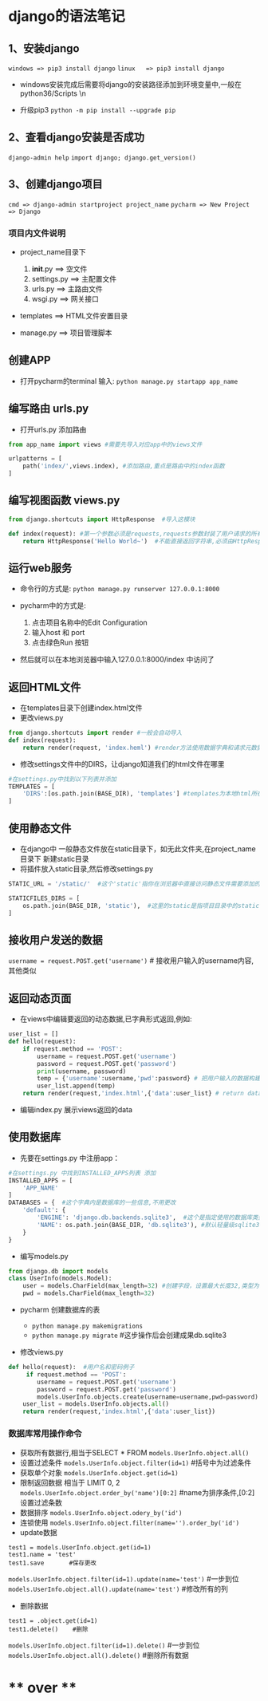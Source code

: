 # django的语法笔记
## 1、安装django
`windows => pip3 install django`
`linux   => pip3 install django`
- windows安装完成后需要将django的安装路径添加到环境变量中,一般在python36/Scripts \n
* 升级pip3
`python -m pip install --upgrade pip`
## 2、查看django安装是否成功
`django-admin help`
`import django; django.get_version()`
## 3、创建django项目
`cmd => django-admin startproject project_name`
`pycharm => New Project => Django`
### 项目内文件说明
- project_name目录下

   1. __init__.py  ==> 空文件
   2. settings.py  ==> 主配置文件
   3. urls.py      ==> 主路由文件
   4. wsgi.py      ==> 网关接口
* templates     ==> HTML文件安置目录
+ manage.py     ==> 项目管理脚本

## 创建APP
- 打开pycharm的terminal 输入:
`python manage.py startapp app_name`

## 编写路由 urls.py
- 打开urls.py  添加路由
```python
from app_name import views #需要先导入对应app中的views文件

urlpatterns = [
    path('index/',views.index), #添加路由,重点是路由中的index函数
]
```
## 编写视图函数 views.py
```python
from django.shortcuts import HttpResponse  #导入这模块

def index(request): #第一个参数必须是requests,requests参数封装了用户请求的所有内容
    return HttpResponse('Hello World~')  #不能直接返回字符串,必须由HttpResponse这个类封装起来
```
## 运行web服务
- 命令行的方式是:
`python manage.py runserver 127.0.0.1:8000`
- pycharm中的方式是:
   
   1. 点击项目名称中的Edit Configuration
   2. 输入host 和 port
   3. 点击绿色Run 按钮
- 然后就可以在本地浏览器中输入127.0.0.1:8000/index 中访问了
## 返回HTML文件
- 在templates目录下创建index.html文件
- 更改views.py
```python
from django.shortcuts import render #一般会自动导入
def index(request):
    return render(request, 'index.heml') #render方法使用数据字典和请求元数据,渲染一个指定的html模板,第一个参数必须是request,第二个是模板
```
- 修改settings文件中的DIRS，让django知道我们的html文件在哪里
```python
#在settings.py中找到以下列表并添加
TEMPLATES = [
    'DIRS':[os.path.join(BASE_DIR), 'templates'] #templates为本地html所在文件夹
]
```
## 使用静态文件
- 在django中 一般静态文件放在static目录下，如无此文件夹,在project_name目录下 新建static目录
- 将插件放入static目录,然后修改settings.py
```python
STATIC_URL = '/static/'  #这个'static'指你在浏览器中直接访问静态文件需要添加的前缀

STATICFILES_DIRS = [
    os.path.join(BASE_DIR, 'static'),  #这里的static是指项目目录中的static目录名
]
```
## 接收用户发送的数据
`username = request.POST.get('username')` # 接收用户输入的username内容,其他类似
## 返回动态页面
- 在views中编辑要返回的动态数据,已字典形式返回,例如:
```python
user_list = []
def hello(request):
    if request.method == 'POST':
        username = request.POST.get('username')
        password = request.POST.get('password')
        print(username, password)
        temp = {'username':username,'pwd':password} # 把用户输入的数据构建字典
        user_list.append(temp)
    return render(request,'index.html',{'data':user_list} # return data
```
- 编辑index.py 展示views返回的data

## 使用数据库
- 先要在settings.py 中注册app：
```python
#在settings.py 中找到INSTALLED_APPS列表 添加
INSTALLED_APPS = [
    'APP_NAME'
]
DATABASES = {  #这个字典内是数据库的一些信息,不用更改
    'default': {
        'ENGINE': 'django.db.backends.sqlite3',  #这个是指定使用的数据库类型
        'NAME': os.path.join(BASE_DIR, 'db.sqlite3'), #默认轻量级sqlite3
    }
}
```
- 编写models.py 
```python
from django.db import models
class UserInfo(models.Model):
    user = models.CharField(max_length=32) #创建字段，设置最大长度32,类型为char
    pwd = models.CharField(max_length=32)
```
- pycharm 创建数据库的表
   
   - `python manage.py makemigrations` 
   - `python manage.py migrate` #这步操作后会创建成果db.sqlite3

- 修改views.py
```python
def hello(request):  #用户名和密码例子
     if request.method == 'POST':
        username = request.POST.get('username')
        password = request.POST.get('password')
        models.UserInfo.objects.create(username=username,pwd=password)
    user_list = models.UserInfo.objects.all()
    return render(request,'index.html',{'data':user_list})
```
### 数据库常用操作命令
- 获取所有数据行,相当于SELECT * FROM 
`models.UserInfo.object.all()`
- 设置过滤条件
`models.UserInfo.object.filter(id=1)`  #括号中为过滤条件
- 获取单个对象
`models.UserInfo.object.get(id=1)`
- 限制返回数据  相当于 LIMIT 0, 2
`models.UserInfo.object.order_by('name')[0:2]`  #name为排序条件,[0:2]设置过滤条数
- 数据排序
`models.UserInfo.object.odery_by('id')`
- 连锁使用
`models.UserInfo.object.filter(name='').order_by('id')`
- update数据
```sqlite3
test1 = models.UserInfo.object.get(id=1)
test1.name = 'test'
test1.save       #保存更改
``` 
`models.UserInfo.object.filter(id=1).update(name='test')` #一步到位
`models.UserInfo.object.all().update(name='test')`        #修改所有的列
- 删除数据
```sqlite3
test1 = .object.get(id=1)
test1.delete()    #删除
```
`models.UserInfo.object.filter(id=1).delete()`             #一步到位
`models.UserInfo.object.all().delete()`                    #删除所有数据
# ** over **



